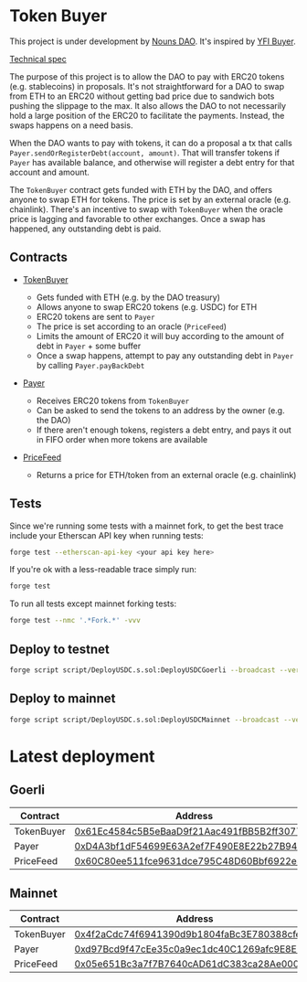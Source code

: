 # Token Buyer

This project is under development by [Nouns DAO](https://nouns.wtf/). It's inspired by [YFI Buyer](https://github.com/banteg/yfi-buyer).

[Technical spec](https://github.com/nounsDAO/nouns-tech/tree/main/payment-in-stablecoins)

The purpose of this project is to allow the DAO to pay with ERC20 tokens (e.g. stablecoins) in proposals.
It's not straightforward for a DAO to swap from ETH to an ERC20 without getting bad price due to sandwich bots pushing the slippage to the max.
It also allows the DAO to not necessarily hold a large position of the ERC20 to facilitate the payments. Instead, the swaps happens on a need basis.

When the DAO wants to pay with tokens, it can do a proposal a tx that calls `Payer.sendOrRegisterDebt(account, amount)`. That will transfer tokens if `Payer` has available balance, and otherwise will register a debt entry for that account and amount.

The `TokenBuyer` contract gets funded with ETH by the DAO, and offers anyone to swap ETH for tokens. The price is set by an external oracle (e.g. chainlink). There's an incentive to swap with `TokenBuyer` when the oracle price is lagging and favorable to other exchanges. Once a swap has happened, any outstanding debt is paid.

## Contracts

- [TokenBuyer](https://github.com/nounsDAO/token-buyer/blob/main/src/TokenBuyer.sol)

  - Gets funded with ETH (e.g. by the DAO treasury)
  - Allows anyone to swap ERC20 tokens (e.g. USDC) for ETH
  - ERC20 tokens are sent to `Payer`
  - The price is set according to an oracle (`PriceFeed`)
  - Limits the amount of ERC20 it will buy according to the amount of debt in `Payer` + some buffer
  - Once a swap happens, attempt to pay any outstanding debt in `Payer` by calling `Payer.payBackDebt`

- [Payer](https://github.com/nounsDAO/token-buyer/blob/main/src/Payer.sol)

  - Receives ERC20 tokens from `TokenBuyer`
  - Can be asked to send the tokens to an address by the owner (e.g. the DAO)
  - If there aren't enough tokens, registers a debt entry, and pays it out in FIFO order when more tokens are available

- [PriceFeed](https://github.com/nounsDAO/token-buyer/blob/main/src/PriceFeed.sol)

  - Returns a price for ETH/token from an external oracle (e.g. chainlink)

## Tests

Since we're running some tests with a mainnet fork, to get the best trace include your Etherscan API key when running tests:

```sh
forge test --etherscan-api-key <your api key here>
```

If you're ok with a less-readable trace simply run:

```sh
forge test
```

To run all tests except mainnet forking tests:

```sh
forge test --nmc '.*Fork.*' -vvv
```

## Deploy to testnet

```sh
forge script script/DeployUSDC.s.sol:DeployUSDCGoerli --broadcast --verify -vvvvv --chain-id 5 --rpc-url <GOERLI_RPC> --keystores <KEYSTORE> --sender <DEPLOYER_ADDRESS>
```

## Deploy to mainnet

```sh
forge script script/DeployUSDC.s.sol:DeployUSDCMainnet --broadcast --verify -vvvvv --chain-id 1 --rpc-url $MAINNET_RPC --sender $DEPLOYER_MAINNET -i 1
```

# Latest deployment

## Goerli

| Contract   | Address |
|----------- | --------|
| TokenBuyer | [0x61Ec4584c5B5eBaaD9f21Aac491fBB5B2ff30779](https://goerli.etherscan.io/address/0x61ec4584c5b5ebaad9f21aac491fbb5b2ff30779) |
| Payer | [0xD4A3bf1dF54699E63A2ef7F490E8E22b27B945f0](https://goerli.etherscan.io/address/0xd4a3bf1df54699e63a2ef7f490e8e22b27b945f0) |
| PriceFeed | [0x60C80ee511fce9631dce795C48D60Bbf6922e3e9](https://goerli.etherscan.io/address/0x60c80ee511fce9631dce795c48d60bbf6922e3e9) |

## Mainnet

| Contract   | Address |
|----------- | --------|
| TokenBuyer | [0x4f2aCdc74f6941390d9b1804faBc3E780388cfe5](https://etherscan.io/address/0x4f2aCdc74f6941390d9b1804faBc3E780388cfe5) |
| Payer | [0xd97Bcd9f47cEe35c0a9ec1dc40C1269afc9E8E1D](https://etherscan.io/address/0xd97Bcd9f47cEe35c0a9ec1dc40C1269afc9E8E1D) |
| PriceFeed | [0x05e651Bc3a7f7B7640cAD61dC383ca28Ae000cce](https://etherscan.io/address/0x05e651Bc3a7f7B7640cAD61dC383ca28Ae000cce) |
